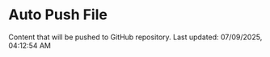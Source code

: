 # Auto Push File

Content that will be pushed to GitHub repository.
Last updated: 07/09/2025, 04:12:54 AM